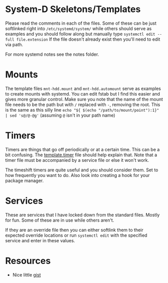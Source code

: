 # System-D Skeletons/Templates
Please read the comments in each of the files.
Some of these can be just softlinked right into `/etc/systemd/system/` while
others should serve as examples and you should follow along but manually type
`systemctl edit --full file.extension`
If the file doesn't already exist then you'll need to edit via path.

For more systemd notes see the notes folder.

# Mounts
The template files `mnt-hdd.mount` and `mnt-hdd.automount` serve as examples to
create mounts with systemd.
You can edit fstab but I find this easier and gives more granular control.
Make sure you note that the name of the mount file needs to be the path but with
`/` replaced with `-`, removing the root.
This is the same as this silly line 
`echo "${ $(echo "/path/to/mount/point"):1}" | sed 's@/@-@g'`
(assuming `@` isn't in your path name)

# Timers
Timers are things that go off periodically or at a certain time.
This can be a bit confusing.
The [template.timer](template.timer) file should help explain that.
Note that a timer file must be accompanied by a service file or else it won't
work.

The timeshift timers are quite useful and you should consider them.
Set to how frequently you want to do.
Also look into creating a hook for your package manager.

# Services
These are services that I have locked down from the standard files.
Mostly for fun.
Some of these are in use while others aren't.

If they are an override file then you can either softlink them to their expected
override locations or run `systemctl edit` with the specified service and enter
in these values.

# Resources
- Nice little
[gist](https://gist.github.com/ageis/f5595e59b1cddb1513d1b425a323db04)
